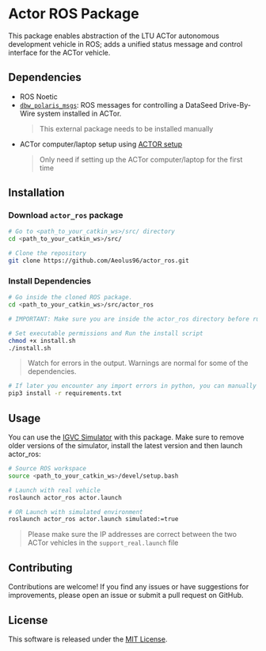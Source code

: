 # Actor ROS Package

This package enables abstraction of the LTU ACTor autonomous development vehicle in ROS; adds a unified status message and control interface for the ACTor vehicle.

## Dependencies

- ROS Noetic
- [`dbw_polaris_msgs`](https://bitbucket.org/DataspeedInc/dbw_polaris_ros/src/master/ROS_SETUP.md): ROS messages for controlling a DataSeed Drive-By-Wire system installed in ACTor.
    > This external package needs to be installed manually
- ACTor computer/laptop setup using [ACTOR setup](https://github.com/LTU-Actor/setup.git)
    > Only need if setting up the ACTor computer/laptop for the first time

## Installation

### Download `actor_ros` package

```bash
# Go to <path_to_your_catkin_ws>/src/ directory
cd <path_to_your_catkin_ws>/src/

# Clone the repository
git clone https://github.com/Aeolus96/actor_ros.git
```

### Install Dependencies

```bash
# Go inside the cloned ROS package.
cd <path_to_your_catkin_ws>/src/actor_ros

# IMPORTANT: Make sure you are inside the actor_ros directory before running the install script

# Set executable permissions and Run the install script
chmod +x install.sh
./install.sh
```

> Watch for errors in the output. Warnings are normal for some of the dependencies.

```bash
# If later you encounter any import errors in python, you can manually run the following command from this directory
pip3 install -r requirements.txt
```

## Usage

You can use the [IGVC Simulator](https://github.com/LTU-Actor/igvc_python_simulator.git) with this package. Make sure to remove older versions of the simulator, install the latest version and then launch actor_ros:

```bash
# Source ROS workspace
source <path_to_your_catkin_ws>/devel/setup.bash

# Launch with real vehicle
roslaunch actor_ros actor.launch

# OR Launch with simulated environment
roslaunch actor_ros actor.launch simulated:=true
```

> Please make sure the IP addresses are correct between the two ACTor vehicles in the `support_real.launch` file

## Contributing

Contributions are welcome! If you find any issues or have suggestions for improvements, please open an issue or submit a pull request on GitHub.

## License

This software is released under the [MIT License](LICENSE).
